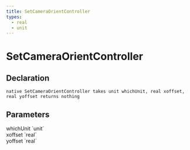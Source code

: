 ```yaml
---
title: SetCameraOrientController
types:
  - real
  - unit
---
```


# SetCameraOrientController

## Declaration

```
native SetCameraOrientController takes unit whichUnit, real xoffset, real yoffset returns nothing
```

## Parameters
<dl>
  <dt>whichUnit `unit`</dt>
  <dd></dd>

  <dt>xoffset `real`</dt>
  <dd></dd>

  <dt>yoffset `real`</dt>
  <dd></dd>
</dl>